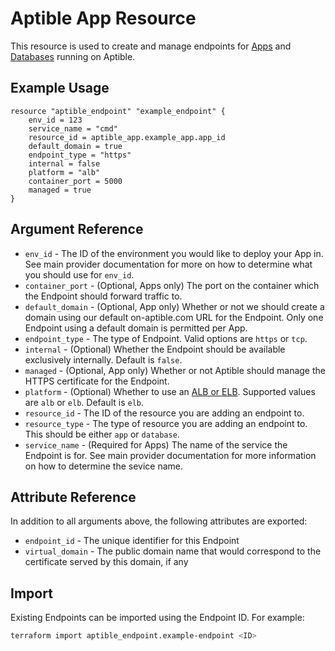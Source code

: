 # Aptible App Resource

This resource is used to create and manage endpoints for
[Apps](https://www.aptible.com/documentation/deploy/reference/apps/endpoints.html)
and
[Databases](https://www.aptible.com/documentation/deploy/reference/databases/endpoints.html)
running on Aptible.

## Example Usage

```hcl
resource "aptible_endpoint" "example_endpoint" {
    env_id = 123
    service_name = "cmd"
    resource_id = aptible_app.example_app.app_id
    default_domain = true
    endpoint_type = "https"
    internal = false
    platform = "alb"
    container_port = 5000
    managed = true
}
```

## Argument Reference

- `env_id` - The ID of the environment you would like to deploy your
  App in. See main provider documentation for more on how to determine what
  you should use for `env_id`.
- `container_port` - (Optional, Apps only) The port on the container which
  the Endpoint should forward traffic to.
- `default_domain` - (Optional, App only) Whether or not we should create
  a domain using our default on-aptible.com URL for the Endpoint. Only one
  Endpoint using a default domain is permitted per App.
- `endpoint_type` - The type of Endpoint. Valid options are `https` or
  `tcp`.
- `internal` - (Optional) Whether the Endpoint should be available
  exclusively internally. Default is `false`.
- `managed` - (Optional, App only) Whether or not Aptible should manage
  the HTTPS certificate for the Endpoint.
- `platform` - (Optional) Whether to use an [ALB or ELB](https://www.aptible.com/documentation/deploy/reference/apps/endpoints/https-endpoints/alb-elb.html#alb-elb).
  Supported values are `alb` or `elb`. Default is `elb`.
- `resource_id` - The ID of the resource you are adding an endpoint to.
- `resource_type` - The type of resource you are adding an endpoint to.
  This should be either `app` or `database`.
- `service_name` - (Required for Apps) The name of the service the Endpoint
  is for. See main provider documentation for more information on how to
  determine the sevice name.

## Attribute Reference

In addition to all arguments above, the following attributes are exported:

- `endpoint_id` - The unique identifier for this Endpoint
- `virtual_domain` - The public domain name that would correspond to the
  certificate served by this domain, if any

## Import

Existing Endpoints can be imported using the Endpoint ID. For example:

```bash
terraform import aptible_endpoint.example-endpoint <ID>
```
